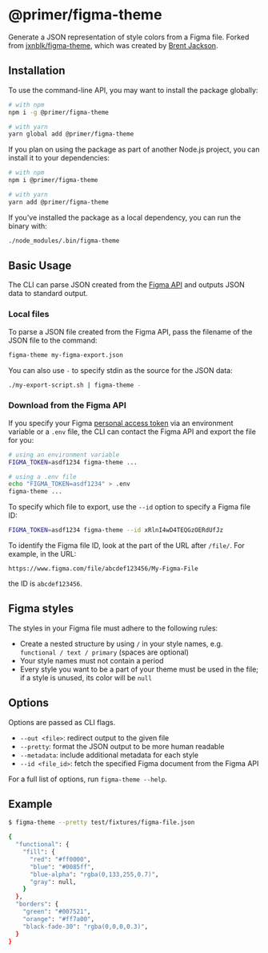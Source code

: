 # @primer/figma-theme

Generate a JSON representation of style colors from a Figma file. Forked from [jxnblk/figma-theme][fork], which was created by [Brent Jackson][brent].

## Installation

To use the command-line API, you may want to install the package globally:

```sh
# with npm
npm i -g @primer/figma-theme

# with yarn
yarn global add @primer/figma-theme
```

If you plan on using the package as part of another Node.js project, you can install it to your dependencies:

```sh
# with npm
npm i @primer/figma-theme

# with yarn
yarn add @primer/figma-theme
```

If you've installed the package as a local dependency, you can run the binary with:

```sh
./node_modules/.bin/figma-theme
```

## Basic Usage

The CLI can parse JSON created from the [Figma API][api] and outputs JSON data to standard output.

### Local files

To parse a JSON file created from the Figma API, pass the filename of the JSON file to the command:

```sh
figma-theme my-figma-export.json
```

You can also use `-` to specify stdin as the source for the JSON data:

```sh
./my-export-script.sh | figma-theme -
```

### Download from the Figma API

If you specify your Figma [personal access token][token] via an environment variable or a `.env` file, the CLI can contact the Figma API and export the file for you:

```sh
# using an environment variable
FIGMA_TOKEN=asdf1234 figma-theme ...

# using a .env file
echo "FIGMA_TOKEN=asdf1234" > .env
figma-theme ...
```

To specify which file to export, use the `--id` option to specify a Figma file ID:

```sh
FIGMA_TOKEN=asdf1234 figma-theme --id xRlnI4wD4TEQGzOERdUfJz
```

To identify the Figma file ID, look at the part of the URL after `/file/`. For example, in the URL:

```
https://www.figma.com/file/abcdef123456/My-Figma-File
```

the ID is `abcdef123456`.

## Figma styles

The styles in your Figma file must adhere to the following rules:

- Create a nested structure by using `/` in your style names, e.g. `functional / text / primary` (spaces are optional)
- Your style names must not contain a period
- Every style you want to be a part of your theme must be used in the file; if a style is unused, its color will be `null`

## Options

Options are passed as CLI flags.

- `--out <file>`: redirect output to the given file
- `--pretty`: format the JSON output to be more human readable
- `--metadata`: include additional metadata for each style
- `--id <file_id>`: fetch the specified Figma document from the Figma API

For a full list of options, run `figma-theme --help`.

## Example

```sh
$ figma-theme --pretty test/fixtures/figma-file.json

{
  "functional": {
    "fill": {
      "red": "#ff0000",
      "blue": "#0085ff",
      "blue-alpha": "rgba(0,133,255,0.7)",
      "gray": null,
    }
  },
  "borders": {
    "green": "#007521",
    "orange": "#ff7a00",
    "black-fade-30": "rgba(0,0,0,0.3)",
  }
}
```

[fork]: https://github.com/jxnblk/figma-theme
[brent]: https://github.com/jxnblk
[api]: https://www.figma.com/developers/api#files-endpoints
[token]: https://www.figma.com/developers/docs#auth-dev-token
